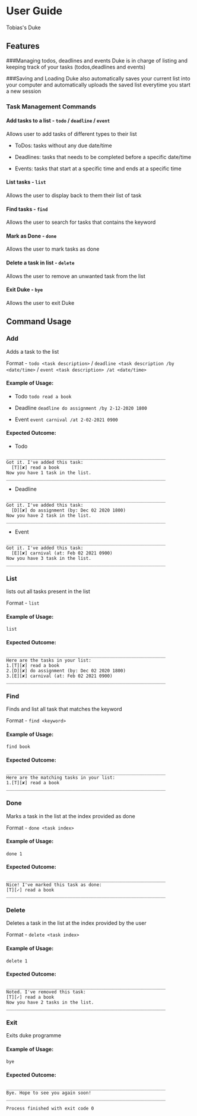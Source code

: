 # User Guide
Tobias's Duke
## Features 
###Managing todos, deadlines and events 
Duke is in charge of listing and keeping track of your tasks (todos,deadlines and events)

###Saving and Loading
Duke also automatically saves your current list into your computer
and automatically uploads the saved list everytime you start a new session

### Task Management Commands

#### Add tasks to a list - `todo` / `deadline` / `event`
Allows user to add tasks of different types to their list

* ToDos: tasks without any due date/time 

* Deadlines: tasks that needs to be completed before a specific date/time

* Events: tasks that start at a specific time and ends at a specific time

#### List tasks - `list`
Allows the user to display back to them their list of task

#### Find tasks - `find`
Allows the user to search for tasks that contains the keyword

#### Mark as Done - `done`
Allows the user to mark tasks as done

#### Delete a task in list - `delete`
Allows the user to remove an unwanted task from the list

#### Exit Duke - `bye`
Allows the user to exit Duke

## Command Usage

### Add
Adds a task to the list

Format - `todo <task description>` / `deadline <task description /by <date/time>` / `event <task description> /at <date/time>`

#### Example of Usage:
* Todo
`todo read a book`

* Deadline
`deadline do assignment /by 2-12-2020 1800`

* Event 
`event carnival /at 2-02-2021 0900`

#### Expected Outcome:
* Todo 
```
____________________________________________________________
Got it. I've added this task:
  [T][✘] read a book
Now you have 1 task in the list.
____________________________________________________________
```

* Deadline 
```
____________________________________________________________
Got it. I've added this task:
  [D][✘] do assignment (by: Dec 02 2020 1800)
Now you have 2 task in the list.
____________________________________________________________
```

* Event 
```
____________________________________________________________
Got it. I've added this task:
  [E][✘] carnival (at: Feb 02 2021 0900)
Now you have 3 task in the list.
____________________________________________________________
```

### List
lists out all tasks present in the list 

Format - `list`

#### Example of Usage:
`list`

#### Expected Outcome:
```
____________________________________________________________
Here are the tasks in your list:
1.[T][✘] read a book
2.[D][✘] do assignment (by: Dec 02 2020 1800)
3.[E][✘] carnival (at: Feb 02 2021 0900)
____________________________________________________________
```

### Find
Finds and list all task that matches the keyword

Format - `find <keyword>`

#### Example of Usage:
`find book`

#### Expected Outcome:
```
____________________________________________________________
Here are the matching tasks in your list:
1.[T][✘] read a book
____________________________________________________________
```

### Done 
Marks a task in the list at the index provided as done

Format - `done <task index>`

#### Example of Usage:
`done 1`

#### Expected Outcome:
```
____________________________________________________________
Nice! I've marked this task as done:
[T][✓] read a book
____________________________________________________________
```

### Delete
Deletes a task in the list at the index provided by the user

Format - `delete <task index>`

#### Example of Usage:
`delete 1`

#### Expected Outcome:
```
____________________________________________________________
Noted. I've removed this task:
[T][✓] read a book
Now you have 2 tasks in the list.
____________________________________________________________
```

### Exit 
Exits duke programme 

#### Example of Usage:
`bye` 

#### Expected Outcome:
```
____________________________________________________________
Bye. Hope to see you again soon!
____________________________________________________________

Process finished with exit code 0
```